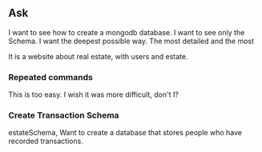 ## Ask

I want to see how to create a mongodb database. I want to see only the Schema. I want the deepest possible way. The most detailed and the most

It is a website about real estate, with users and estate.

### Repeated commands

This is too easy. I wish it was more difficult, don't I?

### Create Transaction Schema

estateSchema, Want to create a database that stores people who have recorded transactions.
